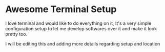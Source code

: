 # Awesome Terminal Setup

I love terminal and would like to do everything on it, It's a very simple configuration setup to
let me develop softwares over it and make it look pretty too.

I will be editing this and adding more details regarding setup and location
